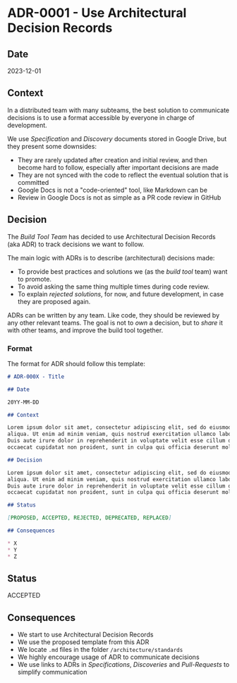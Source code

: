 # ADR-0001 - Use Architectural Decision Records

## Date

2023-12-01

## Context

In a distributed team with many subteams, the best solution to communicate decisions is to use a format accessible by everyone in charge of development.

We use *Specification* and *Discovery* documents stored in Google Drive, but they present some downsides:

* They are rarely updated after creation and initial review, and then become hard to follow, especially after important decisions are made
* They are not synced with the code to reflect the eventual solution that is committed
* Google Docs is not a "code-oriented" tool, like Markdown can be
* Review in Google Docs is not as simple as a PR code review in GitHub

## Decision

The *Build Tool Team* has decided to use Architectural Decision Records (aka ADR) to track decisions we want to follow.

The main logic with ADRs is to describe (architectural) decisions made:

* To provide best practices and solutions we (as the *build tool* team) want to promote.
* To avoid asking the same thing multiple times during code review.
* To explain *rejected solutions*, for now, and future development, in case they are proposed again.

ADRs can be written by any team.
Like code, they should be reviewed by any other relevant teams.
The goal is not to *own* a decision, but to *share* it with other teams, and improve the build tool together.

### Format

The format for ADR should follow this template:

```markdown
# ADR-000X - Title

## Date

20YY-MM-DD

## Context

Lorem ipsum dolor sit amet, consectetur adipiscing elit, sed do eiusmod tempor incididunt ut labore et dolore magna
aliqua. Ut enim ad minim veniam, quis nostrud exercitation ullamco laboris nisi ut aliquip ex ea commodo consequat.
Duis aute irure dolor in reprehenderit in voluptate velit esse cillum dolore eu fugiat nulla pariatur. Excepteur sint
occaecat cupidatat non proident, sunt in culpa qui officia deserunt mollit anim id est laborum.

## Decision

Lorem ipsum dolor sit amet, consectetur adipiscing elit, sed do eiusmod tempor incididunt ut labore et dolore magna
aliqua. Ut enim ad minim veniam, quis nostrud exercitation ullamco laboris nisi ut aliquip ex ea commodo consequat.
Duis aute irure dolor in reprehenderit in voluptate velit esse cillum dolore eu fugiat nulla pariatur. Excepteur sint
occaecat cupidatat non proident, sunt in culpa qui officia deserunt mollit anim id est laborum.

## Status

[PROPOSED, ACCEPTED, REJECTED, DEPRECATED, REPLACED]

## Consequences

* X
* Y
* Z
```

## Status

ACCEPTED

## Consequences

* We start to use Architectural Decision Records
* We use the proposed template from this ADR
* We locate `.md` files in the folder `/architecture/standards`
* We highly encourage usage of ADR to communicate decisions
* We use links to ADRs in *Specifications*, *Discoveries* and *Pull-Requests* to simplify communication
